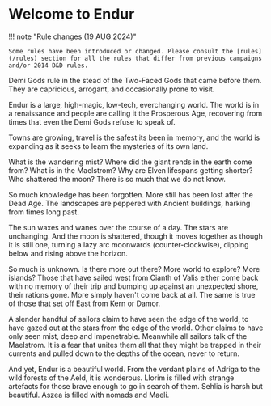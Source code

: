 # Welcome to Endur

!!! note "Rule changes (19 AUG 2024)"

    Some rules have been introduced or changed. Please consult the [rules](/rules) section for all the rules that differ from previous campaigns and/or 2014 D&D rules.

Demi Gods rule in the stead of the Two-Faced Gods that came before them. They are capricious, arrogant, and occasionally prone to visit. 

Endur is a large, high-magic, low-tech, everchanging world. The world is in a renaissance and people are calling it the Prosperous Age, recovering from times that even the Demi Gods refuse to speak of. 

Towns are growing, travel is the safest its been in memory, and the world is expanding as it seeks to learn the mysteries of its own land. 

What is the wandering mist? Where did the giant rends in the earth come from? What is in the Maelstrom? Why are Elven lifespans getting shorter? Who shattered the moon? There is so much that we do not know.

So much knowledge has been forgotten. More still has been lost after the Dead Age. The landscapes are peppered with Ancient buildings, harking from times long past. 

The sun waxes and wanes over the course of a day. The stars are unchanging. And the moon is shattered, though it moves together as though it is still one, turning a lazy arc moonwards (counter-clockwise), dipping below and rising above the horizon.

So much is unknown. Is there more out there? More world to explore? More islands? Those that have sailed west from Cianth of Valis either come back with no memory of their trip and bumping up against an unexpected shore, their rations gone. More simply haven't come back at all. The same is true of those that set off East from Kern or Damor.

A slender handful of sailors claim to have seen the edge of the world, to have gazed out at the stars from the edge of the world. Other claims to have only seen mist, deep and impenetrable. Meanwhile all sailors talk of the Maelstrom. It is a fear that unites them all that they might be trapped in their currents and pulled down to the depths of the ocean, never to return. 

And yet, Endur is a beautiful world. From the verdant plains of Adriga to the wild forests of the Aeld, it is wonderous. Llorim is filled with strange artefacts for those brave enough to go in search of them. Sehlia is harsh but beautiful. Aszea is filled with nomads and Maeli.
